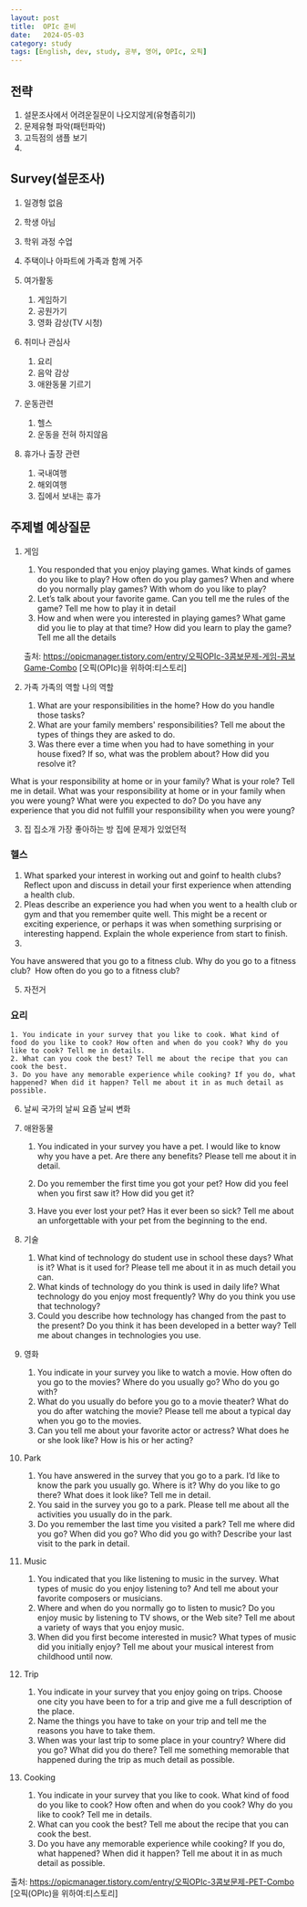 ```yaml
---
layout: post
title:  OPIc 준비
date:   2024-05-03
category: study
tags: [English, dev, study, 공부, 영어, OPIc, 오픽]
---
```



## 전략
1. 설문조사에서 어려운질문이 나오지않게(유형좁히기)
2. 문제유형 파악(패턴파악)
3. 고득점의 샘플 보기
4. 

## Survey(설문조사)

1. 일경헝 없음
2. 학생 아님
3. 학위 과정 수업
4. 주택이나 아파트에 가족과 함께 거주

5. 여가활동
    1. 게임하기
    2. 공원가기
    4. 영화 감상(TV 시청)
6. 취미나 관심사
    1. 요리
    2. 음악 감상
    3. 애완동물 기르기
7. 운동관련
    1. 헬스
    2. 운동을 전혀 하지않음
8. 휴가나 출장 관련
    1. 국내여행
    2. 해외여행
    3. 집에서 보내는 휴가
    


## 주제별 예상질문

1. 게임
    1. You responded that you enjoy playing games. What kinds of games do you like to play? How often do you play games? When and where do you normally play games? With whom do you like to play?
    2. Let’s talk about your favorite game. Can you tell me the rules of the game? Tell me how to play it in detail
    3. How and when were you interested in playing games? What game did you lie to play at that time? How did you learn to play the game? Tell me all the details    
        
    출처: https://opicmanager.tistory.com/entry/오픽OPIc-3콤보문제-게임-콤보Game-Combo [오픽(OPIc)을 위하여:티스토리]


2. 가족
    가족의 역할
    나의 역할

    1. What are your responsibilities in the home? How do you handle those tasks?  
    2. What are your family members' responsibilities? Tell me about the types of things they are asked to do.
    3. Was there ever a time when you had to have something in your house fixed? If so, what was the problem about? How did you resolve it?


What is your responsibility at home or in your family? What is your role? Tell me in detail.
What was your responsibility at home or in your family when you were young? What were you expected to do?
Do you have any experience that you did not fulfill your responsibility when you were young?

3. 집
    집소개
    가장 좋아하는 방
    집에 문제가 있었던적

### 헬스
1. What sparked your interest in working out and goinf to health clubs? Reflect upon and discuss in detail your first experience when attending a health club.
2. Pleas describe an experience you had when you went to a health club or gym and that you remember quite well. This might be a recent or exciting experience, or perhaps it was when something surprising or interesting happend. Explain the whole experience from start to finish.
3. 

You have answered that you go to a fitness club.
Why do you go to a fitness club? 
How often do you go to a fitness club?

5. 자전거


### 요리
    1. You indicate in your survey that you like to cook. What kind of food do you like to cook? How often and when do you cook? Why do you like to cook? Tell me in details.
    2. What can you cook the best? Tell me about the recipe that you can cook the best. 
    3. Do you have any memorable experience while cooking? If you do, what happened? When did it happen? Tell me about it in as much detail as possible.



6. 날씨
    국가의 날씨
    요즘 날씨
    변화

7. 애완동물
    1. You indicated in your survey you have a pet. I would like to know why you have a pet. Are there any benefits? Please tell me about it in detail.

    2. Do you remember the first time you got your pet? How did you feel when you first saw it? How did you get it?
    3. Have you ever lost your pet? Has it ever been so sick? Tell me about an unforgettable with your pet from the beginning to the end.

8. 기술
    1. What kind of technology do student use in school these days? What is it? What is it used for? Please tell me about it in as much detail you can.
    2. What kinds of technology do you think is used in daily life? What technology do you enjoy most frequently? Why do you think you use that technology? 
    3. Could you describe how technology has changed from the past to the present? Do you think it has been developed in a better way? Tell me about changes in technologies you use.


9. 영화
    1. You indicate in your survey you like to watch a movie. How often do you go to the movies? Where do you usually go? Who do you go with? 
    2. What do you usually do before you go to a movie theater? What do you do after watching the movie? Please tell me about a typical day when you go to the movies.
    3. Can you tell me about your favorite actor or actress? What does he or she look like? How is his or her acting?

10. Park
    1. You have answered in the survey that you go to a park. I’d like to know the park you usually go. Where is it? Why do you like to go there? What does it look like? Tell me in detail.
    2. You said in the survey you go to a park. Please tell me about all the activities you usually do in the park.
    3. Do you remember the last time you visited a park? Tell me where did you go? When did you go? Who did you go with? Describe your last visit to the park in detail.

11. Music
    1. You indicated that you like listening to music in the survey. What types of music do you enjoy listening to? And tell me about your favorite composers or musicians.
    2. Where and when do you normally go to listen to music? Do you enjoy music by listening to TV shows, or the Web site? Tell me about a variety of ways that you enjoy music.
    3. When did you first become interested in music? What types of music did you initially enjoy? Tell me about your musical interest from childhood until now.
12. Trip
    1. You indicate in your survey that you enjoy going on trips. Choose one city you have been to for a trip and give me a full description of the place.
    2. Name the things you have to take on your trip and tell me the reasons you have to take them.
    3. When was your last trip to some place in your country? Where did you go? What did you do there? Tell me something memorable that happened during the trip as much detail as possible.
13. Cooking
    1. You indicate in your survey that you like to cook. What kind of food do you like to cook? How often and when do you cook? Why do you like to cook? Tell me in details.
    2. What can you cook the best? Tell me about the recipe that you can cook the best. 
    3. Do you have any memorable experience while cooking? If you do, what happened? When did it happen? Tell me about it in as much detail as possible.



출처: https://opicmanager.tistory.com/entry/오픽OPIc-3콤보문제-PET-Combo [오픽(OPIc)을 위하여:티스토리]